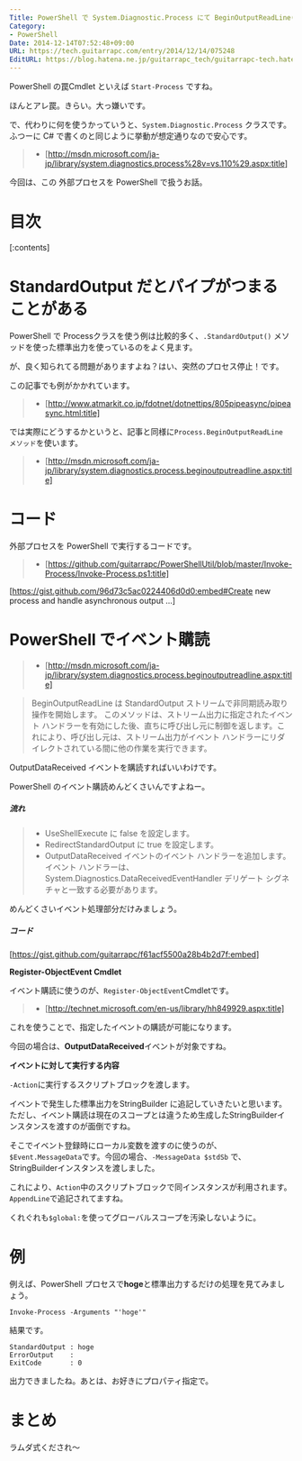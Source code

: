```yaml
---
Title: PowerShell で System.Diagnostic.Process にて BeginOutputReadLine() を使う
Category:
- PowerShell
Date: 2014-12-14T07:52:48+09:00
URL: https://tech.guitarrapc.com/entry/2014/12/14/075248
EditURL: https://blog.hatena.ne.jp/guitarrapc_tech/guitarrapc-tech.hatenablog.com/atom/entry/8454420450077018485
---
```


PowerShell の罠Cmdlet といえば ```Start-Process``` ですね。

ほんとアレ罠。きらい。大っ嫌いです。

で、代わりに何を使うかっていうと、```System.Diagnostic.Process``` クラスです。ふつーに C# で書くのと同じように挙動が想定通りなので安心です。

> - [http://msdn.microsoft.com/ja-jp/library/system.diagnostics.process%28v=vs.110%29.aspx:title]

今回は、この 外部プロセスを PowerShell で扱うお話。


# 目次

[:contents]

# StandardOutput だとパイプがつまることがある

PowerShell で Processクラスを使う例は比較的多く、```.StandardOutput()``` メソッドを使った標準出力を使っているのをよく見ます。

が、良く知られてる問題がありますよね？はい、突然のプロセス停止！です。

この記事でも例がかかれています。

> - [http://www.atmarkit.co.jp/fdotnet/dotnettips/805pipeasync/pipeasync.html:title]

では実際にどうするかというと、記事と同様に```Process.BeginOutputReadLine メソッド```を使います。

> - [http://msdn.microsoft.com/ja-jp/library/system.diagnostics.process.beginoutputreadline.aspx:title]

# コード

外部プロセスを PowerShell で実行するコードです。

> - [https://github.com/guitarrapc/PowerShellUtil/blob/master/Invoke-Process/Invoke-Process.ps1:title]

[https://gist.github.com/96d73c5ac0224406d0d0:embed#Create new process and handle asynchronous output  ...]


# PowerShell でイベント購読

> - [http://msdn.microsoft.com/ja-jp/library/system.diagnostics.process.beginoutputreadline.aspx:title]

> BeginOutputReadLine は StandardOutput ストリームで非同期読み取り操作を開始します。 このメソッドは、ストリーム出力に指定されたイベント ハンドラーを有効にした後、直ちに呼び出し元に制御を返します。これにより、呼び出し元は、ストリーム出力がイベント ハンドラーにリダイレクトされている間に他の作業を実行できます。

OutputDataReceived イベントを購読すればいいわけです。

PowerShell のイベント購読めんどくさいんですよねー。

##### 流れ

> - UseShellExecute に false を設定します。
> - RedirectStandardOutput に true を設定します。
> - OutputDataReceived イベントのイベント ハンドラーを追加します。 イベント ハンドラーは、System.Diagnostics.DataReceivedEventHandler デリゲート シグネチャと一致する必要があります。

めんどくさいイベント処理部分だけみましょう。

##### コード

[https://gist.github.com/guitarrapc/f61acf5500a28b4b2d7f:embed]

**Register-ObjectEvent Cmdlet**

イベント購読に使うのが、```Register-ObjectEvent```Cmdletです。

> - [http://technet.microsoft.com/en-us/library/hh849929.aspx:title]

これを使うことで、指定したイベントの購読が可能になります。

今回の場合は、**OutputDataReceived**イベントが対象ですね。

**イベントに対して実行する内容**

```-Action```に実行するスクリプトブロックを渡します。

イベントで発生した標準出力をStringBuilder に追記していきたいと思います。ただし、イベント購読は現在のスコープとは違うため生成したStringBuilderインスタンスを渡すのが面倒ですね。

そこでイベント登録時にローカル変数を渡すのに使うのが、```$Event.MessageData```です。今回の場合、```-MessageData $stdSb``` で、StringBuilderインスタンスを渡しました。

これにより、```Action```中のスクリプトブロックで同インスタンスが利用されます。```AppendLine```で追記されてますね。

くれぐれも```$global:```を使ってグローバルスコープを汚染しないように。

# 例

例えば、PowerShell プロセスで**hoge**と標準出力するだけの処理を見てみましょう。

```
Invoke-Process -Arguments "'hoge'"
```

結果です。


```
StandardOutput : hoge
ErrorOutput    : 
ExitCode       : 0
```

出力できましたね。あとは、お好きにプロパティ指定で。

# まとめ

ラムダ式くだされ～
